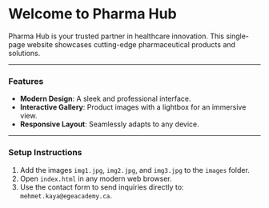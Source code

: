 # Welcome to Pharma Hub

Pharma Hub is your trusted partner in healthcare innovation. This single-page website showcases cutting-edge pharmaceutical products and solutions.

---

### Features

- **Modern Design**: A sleek and professional interface.
- **Interactive Gallery**: Product images with a lightbox for an immersive view.
- **Responsive Layout**: Seamlessly adapts to any device.

---

### Setup Instructions

1. Add the images `img1.jpg`, `img2.jpg`, and `img3.jpg` to the `images` folder.
2. Open `index.html` in any modern web browser.
3. Use the contact form to send inquiries directly to: `mehmet.kaya@egeacademy.ca`.




